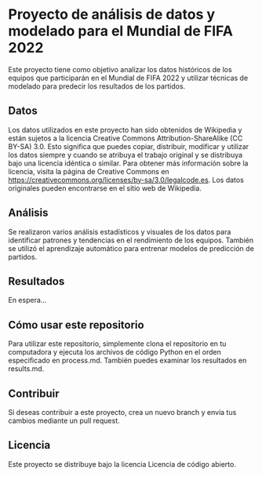 # Proyecto de análisis de datos y modelado para el Mundial de FIFA 2022
Este proyecto tiene como objetivo analizar los datos históricos de los equipos que participarán en el Mundial de FIFA 2022 y utilizar técnicas de modelado para predecir los resultados de los partidos.

## Datos

Los datos utilizados en este proyecto han sido obtenidos de Wikipedia y están sujetos a la licencia Creative Commons Attribution-ShareAlike (CC BY-SA) 3.0. Esto significa que puedes copiar, distribuir, modificar y utilizar los datos siempre y cuando se atribuya el trabajo original y se distribuya bajo una licencia idéntica o similar. Para obtener más información sobre la licencia, visita la página de Creative Commons en https://creativecommons.org/licenses/by-sa/3.0/legalcode.es. Los datos originales pueden encontrarse en el sitio web de Wikipedia.


## Análisis
Se realizaron varios análisis estadísticos y visuales de los datos para identificar patrones y tendencias en el rendimiento de los equipos. También se utilizó el aprendizaje automático para entrenar modelos de predicción de partidos.

## Resultados
En espera...

## Cómo usar este repositorio
Para utilizar este repositorio, simplemente clona el repositorio en tu computadora y ejecuta los archivos de código Python en el orden especificado en process.md. También puedes examinar los resultados en results.md.

## Contribuir
Si deseas contribuir a este proyecto, crea un nuevo branch y envía tus cambios mediante un pull request.

## Licencia
Este proyecto se distribuye bajo la licencia Licencia de código abierto.
